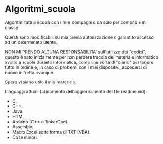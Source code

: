# Algoritmi_scuola
Algoritmi fatti a scuola con i miei compagni o da solo per compito e in classe

Questi sono modificabili su mia previa autorizzazione o garantito accesso ad un determinato utente.

NON MI PRENDO ALCUNA RESPONSABILITA' sull'utilizzo dei "codici", questo è nato inizialmente per non perdere traccia del materiale informatico svolto a scuola durante informatica, come una sorta di "diario" per tenere tutto in ordine e, in caso di problemi con i miei dispositivi, accederci di nuovo in fretta ovunque.

Spero vi siano utile il mio materiale.

Linguaggi attuali (al momento dell'aggiornamento del file readme.md):
- C.
- C++.
- Java.
- HTML.
- Arduino (C++ e TinkerCad).
- Assembly.
- Macro Excel sotto forma di TXT (VBA).
- Cose minori.
